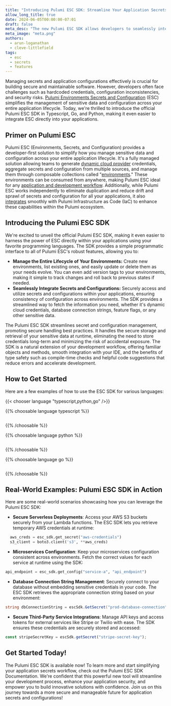 ```yaml
---
title: "Introducing Pulumi ESC SDK: Streamline Your Application Secrets Management"
allow_long_title: true
date: 2024-06-05T00:00:00-07:01
draft: false
meta_desc: "The new Pulumi ESC SDK allows developers to seamlessly integrate Pulumi ESC with their applications for secrets management"
meta_image: "meta.png"
authors:
  - arun-loganathan
  - cleve-littlefield
tags:
  - esc
  - secrets
  - features
---
```


Managing secrets and application configurations effectively is crucial for building secure and maintainable software. However, developers often face challenges such as hardcoded credentials, configuration inconsistencies, and security risks. [Pulumi Environments Secrets and Configuration](/product/esc) (ESC) simplifies the management of sensitive data and configuration across your entire application lifecycle. Today, we're thrilled to introduce the official Pulumi ESC SDK in Typescript, Go, and Python, making it even easier to integrate ESC directly into your applications.

<!--more-->

## Primer on Pulumi ESC

Pulumi ESC (Environments, Secrets, and Configuration) provides a developer-first solution to simplify how you manage sensitive data and configuration across your entire application lifecycle. It's a fully managed solution allowing teams to generate [dynamic cloud provider](/docs/esc/providers/) credentials, aggregate secrets and configuration from multiple sources, and manage them through composable collections called "[environments](/docs/esc/environments/)." These environments can be consumed from anywhere, making Pulumi ESC ideal for any [application and development workflow](docs/esc/other-integrations/). Additionally, while Pulumi ESC works independently to eliminate duplication and reduce drift and sprawl of secrets and configuration for all your applications, it also [integrates](/docs/esc/get-started/integrate-with-pulumi-iac/) smoothly with Pulumi Infrastructure as Code (IaC) to enhance these capabilities within the Pulumi ecosystem.

## Introducing the Pulumi ESC SDK

We're excited to unveil the official Pulumi ESC SDK, making it even easier to harness the power of ESC directly within your applications using your favorite programming languages. The SDK provides a simple programmatic interface to all of Pulumi ESC's robust features, allowing you to:

- **Manage the Entire Lifecycle of Your Environments:** Create new environments, list existing ones, and easily update or delete them as your needs evolve. You can even add version tags to your environments, making it simple to track changes and roll back to previous states if needed.
- **Seamlessly Integrate Secrets and Configurations:** Securely access and utilize secrets and configurations within your applications, ensuring consistency of configuration across environments. The SDK provides a streamlined way to fetch the information you need, whether it's dynamic cloud credentials, database connection strings, feature flags, or any other sensitive data.

The Pulumi ESC SDK streamlines secret and configuration management, promoting secure handling best practices. It handles the secure storage and retrieval of your sensitive data at runtime, eliminating the need to store credentials long-term and minimizing the risk of accidental exposure. The SDK is a natural extension of your development workflow, offering familiar objects and methods, smooth integration with your IDE, and the benefits of type safety such as compile-time checks and helpful code suggestions that reduce errors and accelerate development.

## How to Get Started

Here are a few examples of how to use the ESC SDK for various languages:

{{< chooser language "typescript,python,go" />}}

{{% choosable language typescript %}}

```typescript

```

{{% /choosable %}}

{{% choosable language python %}}

```python

```

{{% /choosable %}}

{{% choosable language go %}}

```go

```
{{% /choosable %}}

## Real-World Examples: Pulumi ESC SDK in Action

Here are some real-world scenarios showcasing how you can leverage the Pulumi ESC SDK:

- **Secure Serverless Deployments**: Access your AWS S3 buckets securely from your Lambda functions. The ESC SDK lets you retrieve temporary AWS credentials at runtime:
```python
  aws_creds = esc_sdk.get_secret("aws-credentials")
  s3_client = boto3.client('s3', **aws_creds)
```
- **Microservices Configuration**:  Keep your microservices configuration consistent across environments. Fetch the correct values for each service at runtime using the SDK:
```python
api_endpoint = esc_sdk.get_config("service-a", "api_endpoint")
```
- **Database Connection String Management**: Securely connect to your database without embedding sensitive credentials in your code. The ESC SDK retrieves the appropriate connection string based on your environment:
```csharp
string dbConnectionString = escSdk.GetSecret("prod-database-connection");
```
- **Secure Third-Party Service Integrations**: Manage API keys and access tokens for external services like Stripe or Twilio with ease. The SDK ensures these credentials are securely stored and accessed:
```typescript
const stripeSecretKey = escSdk.getSecret("stripe-secret-key");
```

## Get Started Today!

The Pulumi ESC SDK is available now! To learn more and start simplifying your application secrets workflow, check out the Pulumi ESC SDK Documentation. We're confident that this powerful new tool will streamline your development process, enhance your application security, and empower you to build innovative solutions with confidence. Join us on this journey towards a more secure and manageable future for application secrets and configurations!

